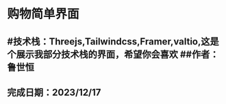 #  购物简单界面
#技术栈：Threejs,Tailwindcss,Framer,valtio,这是个展示我部分技术栈的界面，希望你会喜欢
##作者：鲁世恒
---
完成日期：2023/12/17
---
